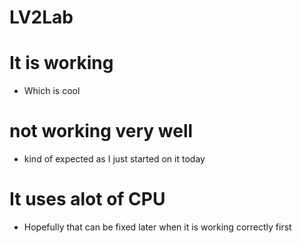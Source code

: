 # LV2Lab

# It is working
* Which is cool

# not working very well
* kind of expected as I just started on it today

# It uses alot of CPU
* Hopefully that can be fixed later when it is working correctly first
